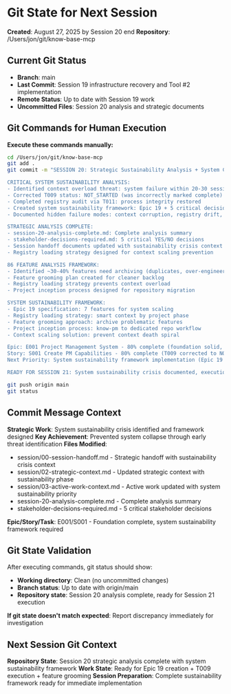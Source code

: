 # Git State for Next Session
**Created**: August 27, 2025 by Session 20 end
**Repository**: /Users/jon/git/know-base-mcp

## Current Git Status
- **Branch**: main
- **Last Commit**: Session 19 infrastructure recovery and Tool #2 implementation
- **Remote Status**: Up to date with Session 19 work
- **Uncommitted Files**: Session 20 analysis and strategic documents

## Git Commands for Human Execution
**Execute these commands manually:**

```bash
cd /Users/jon/git/know-base-mcp
git add .
git commit -m "SESSION 20: Strategic Sustainability Analysis + System Crisis Identification

CRITICAL SYSTEM SUSTAINABILITY ANALYSIS:
- Identified context overload threat: system failure within 20-30 sessions
- Corrected T009 status: NOT_STARTED (was incorrectly marked complete)  
- Completed registry audit via T011: process integrity restored
- Created system sustainability framework: Epic 19 + 5 critical decisions
- Documented hidden failure modes: context corruption, registry drift, state corruption

STRATEGIC ANALYSIS COMPLETE:
- session-20-analysis-complete.md: Complete analysis summary
- stakeholder-decisions-required.md: 5 critical YES/NO decisions
- Session handoff documents updated with sustainability crisis context
- Registry loading strategy designed for context scaling prevention

86 FEATURE ANALYSIS FRAMEWORK:
- Identified ~30-40% features need archiving (duplicates, over-engineered)
- Feature grooming plan created for cleaner backlog
- Registry loading strategy prevents context overload
- Project inception process designed for repository migration

SYSTEM SUSTAINABILITY FRAMEWORK:
- Epic 19 specification: 7 features for system scaling
- Registry loading strategy: smart context by project phase  
- Feature grooming approach: archive problematic features
- Project inception process: know-pm to dedicated repo workflow
- Context scaling solution: prevent context death spiral

Epic: E001 Project Management System - 80% complete (foundation solid, sustainability threats identified)
Story: S001 Create PM Capabilities - 80% complete (T009 corrected to NOT_STARTED)
Next Priority: System sustainability framework implementation (Epic 19 + T009)

READY FOR SESSION 21: System sustainability crisis documented, execution plan ready"

git push origin main
git status
```

## Commit Message Context
**Strategic Work**: System sustainability crisis identified and framework designed
**Key Achievement**: Prevented system collapse through early threat identification
**Files Modified**:
- session/00-session-handoff.md - Strategic handoff with sustainability crisis context
- session/02-strategic-context.md - Updated strategic context with sustainability phase
- session/03-active-work-context.md - Active work updated with system sustainability priority
- session-20-analysis-complete.md - Complete analysis summary
- stakeholder-decisions-required.md - 5 critical stakeholder decisions

**Epic/Story/Task**: E001/S001 - Foundation complete, system sustainability framework required

## Git State Validation
After executing commands, git status should show:
- **Working directory**: Clean (no uncommitted changes)
- **Branch status**: Up to date with origin/main  
- **Repository state**: Session 20 analysis complete, ready for Session 21 execution

**If git state doesn't match expected**: Report discrepancy immediately for investigation

## Next Session Git Context
**Repository State**: Session 20 strategic analysis complete with system sustainability framework
**Work State**: Ready for Epic 19 creation + T009 execution + feature grooming
**Session Preparation**: Complete sustainability framework ready for immediate implementation
